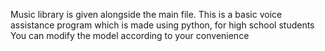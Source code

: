 Music library is given alongside the main file.
This is a basic voice assistance program which is made using python, for high school students
You can modify the model according to your convenience
